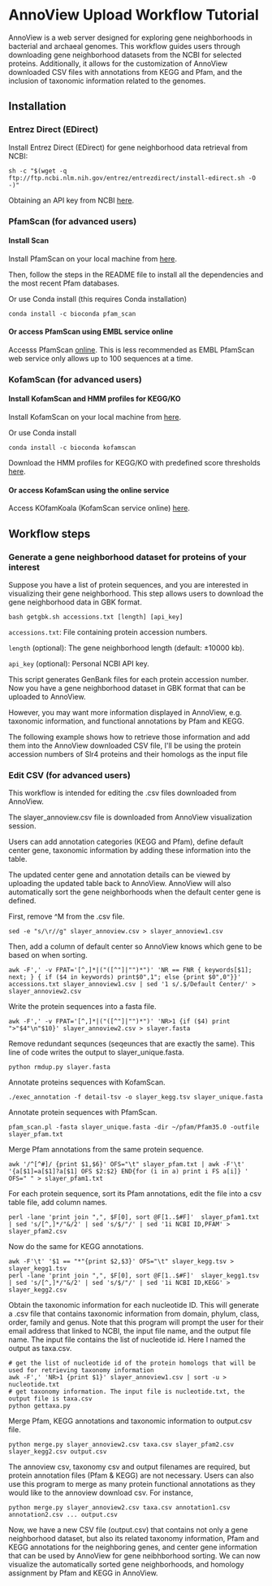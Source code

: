 
# AnnoView Upload Workflow Tutorial

AnnoView is a web server designed for exploring gene neighborhoods in bacterial and archaeal genomes. This workflow guides users through downloading gene neighborhood datasets from the NCBI for selected proteins. Additionally, it allows for the customization of AnnoView downloaded CSV files with annotations from KEGG and Pfam, and the inclusion of taxonomic information related to the genomes. 

## Installation

### Entrez Direct (EDirect)

Install Entrez Direct (EDirect) for gene neighborhood data retrieval from NCBI:

```
sh -c "$(wget -q ftp://ftp.ncbi.nlm.nih.gov/entrez/entrezdirect/install-edirect.sh -O -)"
```

Obtaining an API key from NCBI [here](https://ncbiinsights.ncbi.nlm.nih.gov/2017/11/02/new-api-keys-for-the-e-utilities/).

### PfamScan (for advanced users)

#### Install Scan 

Install PfamScan on your local machine from [here](http://ftp.ebi.ac.uk/pub/databases/Pfam/Tools/).

Then, follow the steps in the README file to install all the dependencies and the most recent Pfam databases.

Or use Conda install (this requires Conda installation)

```
conda install -c bioconda pfam_scan
```

#### Or access PfamScan using EMBL service online

Accesss PfamScan [online](https://www.ebi.ac.uk/Tools/pfa/pfamscan/). This is less recommended as EMBL PfamScan web service only allows up to 100 sequences at a time.

### KofamScan (for advanced users)

#### Install KofamScan and HMM profiles for KEGG/KO

Install KofamScan on your local machine from [here](https://www.genome.jp/ftp/tools/kofam_scan/).

Or use Conda install

```
conda install -c bioconda kofamscan
```

Download the HMM profiles for KEGG/KO with predefined score thresholds [here](https://www.genome.jp/ftp/db/kofam/).

#### Or access KofamScan using the online service

Access KOfamKoala (KofamScan service online) [here](https://www.genome.jp/tools/kofamkoala/).

## Workflow steps

### Generate a gene neighborhood dataset for proteins of your interest

Suppose you have a list of protein sequences, and you are interested in visualizing their gene neighborhood. This step allows users to download the gene neighborhood data in GBK format. 

```
bash getgbk.sh accessions.txt [length] [api_key]
```

`accessions.txt`: File containing protein accession numbers.

`length` (optional): The gene neighborhood length (default: ±10000 kb).

`api_key` (optional): Personal NCBI API key.

This script generates GenBank files for each protein accession number. Now you have a gene neighborhood dataset in GBK format that can be uploaded to AnnoView.

However, you may want more information displayed in AnnoView, e.g. taxonomic information, and functional annotations by Pfam and KEGG.

The following example shows how to retrieve those information and add them into the AnnoView downloaded CSV file, I'll be using the protein accession numbers of Slr4 proteins and their homologs as the input file

### Edit CSV (for advanced users)
This workflow is intended for editing the .csv files downloaded from AnnoView.

The slayer_annoview.csv file is downloaded from AnnoView visualization session. 

Users can add annotation categories (KEGG and Pfam), define default center gene, taxonomic information by adding these information into the table.

The updated center gene and annotation details can be viewed by uploading the updated table back to AnnoView. AnnoView will also automatically sort the gene neighborhoods when the default center gene is defined.

First, remove ^M from the .csv file. 

```
sed -e "s/\r//g" slayer_annoview.csv > slayer_annoview1.csv
```

Then, add a column of default center so AnnoView knows which gene to be based on when sorting.

```
awk -F',' -v FPAT='[^,]*|("([^"]|"")*")' 'NR == FNR { keywords[$1]; next; } { if ($4 in keywords) print$0",1"; else {print $0",0"}}' accessions.txt slayer_annoview1.csv | sed '1 s/.$/Default Center/' > slayer_annoview2.csv
```

Write the protein sequences into a fasta file.

```
awk -F',' -v FPAT='[^,]*|("([^"]|"")*")' 'NR>1 {if ($4) print ">"$4"\n"$10}' slayer_annoview2.csv > slayer.fasta
```

Remove redundant sequnces (seqeunces that are exactly the same). This line of code writes the output to slayer_unique.fasta.

```
python rmdup.py slayer.fasta
```

Annotate proteins sequences with KofamScan.

```
./exec_annotation -f detail-tsv -o slayer_kegg.tsv slayer_unique.fasta
```

Annotate protein sequences with PfamScan.

```
pfam_scan.pl -fasta slayer_unique.fasta -dir ~/pfam/Pfam35.0 -outfile slayer_pfam.txt
```

Merge Pfam annotations from the same protein sequence.

```
awk '/^[^#]/ {print $1,$6}' OFS="\t" slayer_pfam.txt | awk -F'\t' '{a[$1]=a[$1]?a[$1] OFS $2:$2} END{for (i in a) print i FS a[i]} ' OFS=" " > slayer_pfam1.txt
```

For each protein sequence, sort its Pfam annotations, edit the file into a csv table file, add column names.

```
perl -lane 'print join ",", $F[0], sort @F[1..$#F]'  slayer_pfam1.txt | sed 's/[^,]*/"&/2' | sed 's/$/"/' | sed '1i NCBI ID,PFAM' > slayer_pfam2.csv
```

Now do the same for KEGG annotations.

```
awk -F'\t' '$1 == "*"{print $2,$3}' OFS="\t" slayer_kegg.tsv > slayer_kegg1.tsv
perl -lane 'print join ",", $F[0], sort @F[1..$#F]'  slayer_kegg1.tsv | sed 's/[^,]*/"&/2' | sed 's/$/"/' | sed '1i NCBI ID,KEGG' > slayer_kegg2.csv
```

Obtain the taxonomic information for each nucleotide ID. This will generate a .csv file that contains taxonomic information from domain, phylum, class, order, family and genus. Note that this program will prompt the user for their email address that linked to NCBI, the input file name, and the output file name. The input file contains the list of nucleotide id. Here I named the output as taxa.csv.

```
# get the list of nucleotide id of the protein homologs that will be used for retrieving taxonomy information
awk -F',' 'NR>1 {print $1}' slayer_annoview1.csv | sort -u > nucleotide.txt
# get taxonomy information. The input file is nucleotide.txt, the output file is taxa.csv
python gettaxa.py
```

Merge Pfam, KEGG annotations and taxonomic information to output.csv file.

```
python merge.py slayer_annoview2.csv taxa.csv slayer_pfam2.csv slayer_kegg2.csv output.csv
```

The annoview csv, taxonomy csv and output filenames are required, but protein annotation files (Pfam & KEGG) are not necessary. Users can also use this program to merge as many protein functional annotations as they would like to the annoview download csv. For instance,

```
python merge.py slayer_annoview2.csv taxa.csv annotation1.csv annotation2.csv ... output.csv
```

Now, we have a new CSV file (output.csv) that contains not only a gene neighborhood dataset, but also its related taxonomy information, Pfam and KEGG annotations for the neighboring genes, and center gene information that can be used by AnnoView for gene neibhborhood sorting. We can now visualize the automatically sorted gene neighborhoods, and homology assignment by Pfam and KEGG in AnnoView.
